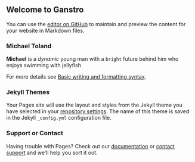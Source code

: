 ## Welcome to Ganstro

You can use the [editor on GitHub](https://github.com/bdoherty12000/ganstro/edit/gh-pages/index.md) to maintain and preview the content for your website in Markdown files.

### Michael Toland

**Michael** is a _dynamic_ young man with a `bright` future behind him who enjoys swimming with jellyfish

For more details see [Basic writing and formatting syntax](https://docs.github.com/en/github/writing-on-github/getting-started-with-writing-and-formatting-on-github/basic-writing-and-formatting-syntax).

### Jekyll Themes

Your Pages site will use the layout and styles from the Jekyll theme you have selected in your [repository settings](https://github.com/bdoherty12000/ganstro/settings/pages). The name of this theme is saved in the Jekyll `_config.yml` configuration file.

### Support or Contact

Having trouble with Pages? Check out our [documentation](https://docs.github.com/categories/github-pages-basics/) or [contact support](https://support.github.com/contact) and we’ll help you sort it out.
